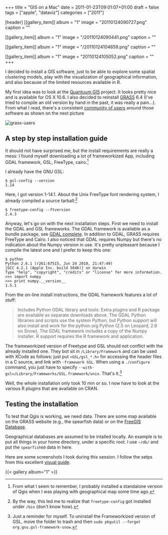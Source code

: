 +++
title = "GIS on a Mac"
date = 2011-01-23T09:01:07+01:00
draft = false
tags = ["apple", "dataviz"]
categories = ["2011"]

[header]
[[gallery_item]]
album = "1"
image = "20110124090727.png"
caption = ""

[[gallery_item]]
album = "1"
image = "/20110124090441.png"
caption = ""

[[gallery_item]]
album = "1"
image = "/20110124104659.png"
caption = ""

[[gallery_item]]
album = "1"
image = "20110124105052.png"
caption = ""
+++

I decided to install a GIS software, just to be able to explore some spatial clustering models, play with the visualization of geographical information, and also because of the limited resources available in R.

My first idea was to look at the [Quantuum GIS](http://www.qgis.org/) project. It looks pretty nice and is available for OS X 10.6. I also decided to reinstall [GRASS](http://grass.fbk.eu) 6.4 (I've tried to compile an old version by hand in the past, it was really a pain...). From what I read, there's a consistent [community of users](http://grass.fbk.eu/) around those software as shown on the next picture

![grass-users](/img/20110123193107.png)

## A step by step installation guide

It should not have surprised me, but the install requirements are really a mess: I found myself downloading a lot of frameworkized App, including GDAL framework, GSL, FreeType, cairo.[^1]

I already have the GNU GSL:

```
$ gsl-config --version
1.14
```

Here, I got version 1-14.1. About the Unix FreeType font rendering system, I already compiled a source tarball:[^2]

```
$ freetype-config --ftversion
2.4.3
```

Anyway, let's go on with the next installation steps. First we need to install the GDAL and GSL frameworks. The GDAL framework is available as a bundle package, see [GDAL complete](http://www.kyngchaos.com/software/frameworks). In addition to GDAL, GRASS requires FreeType and Cairo. I also noticed that GDAL requires Numpy but there's no indication about the Numpy version in use. It's pretty unpleasant because I compile the latest one and I prefer to keep this one:

```
$ python
Python 2.6.1 (r261:67515, Jun 24 2010, 21:47:49) 
[GCC 4.2.1 (Apple Inc. build 5646)] on darwin
Type "help", "copyright", "credits" or "license" for more information.
>>> import numpy
>>> print numpy.__version__
1.5.1
```

From the on-line install instructions, the GDAL framework features a lot of stuff:

> Includes Python GDAL library and tools. Extra plugins and R package are available as separate downloads above. The GDAL Python libraries and scripts use the system Python, but Python support will also install and work for the python.org Python (2.5 on Leopard, 2.6 on Snow). The GDAL framework includes a copy of the Numpy installer. R support requires the R framework and application.

The frameworkized version of Freetype and GSL should not conflict with the already installed one. They bot sit in `/Library/Framework` and can be used with XCode as follows: just put `<GSL/gsl_*.h>` for accessing the header files in a C source, and link with `-framework GSL`. When using a `./configure` command, you just have to specify `--with-gsl=/Library/Frameworks/GSL.framework/unix`. That's it.[^3]

Well, the whole installation only took 10 min or so. I now have to look at the various R plugins that are available on CRAN.

## Testing the installation

To test that Qgis is working, we need data. There are some map available on the GRASS website (e.g., the spearfish data) or on the [FreeGIS Database](http://www.freegis.org/geo-data.en.html).

Geographical databases are assumed to be intalled locally. An example is to put all things in your home directory, under a specific root. I use `~/db/` and put the `spearfish60` data in here.

Here are some screenshots I took during this session. I follow the setps from this excellent [visual guide](http://grass.bologna.enea.it/tutorial/01-tutorial/).

{{< gallery album="1" >}}

[^1]: From what I seem to remember, I probably installed a standalone version of Qgis when I was playing with geographical map some time ago.

[^2]: By the way, this led me to realize that `freetype-config` got installed under `/bin` (don't know how).

[^3]: Just a reminder for myself. To uninstall the Frameworkized version of GSL, move the folder to trash and then `sudo pkgutil --forget org.gnu.gsl-framework-snow`.
